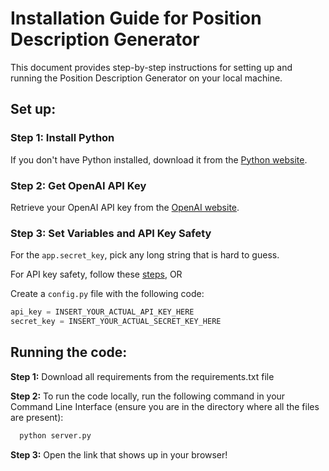 # Installation Guide for Position Description Generator

This document provides step-by-step instructions for setting up and running the Position Description Generator on your local machine.

## Set up:

### Step 1: Install Python
If you don't have Python installed, download it from the [Python website](https://www.python.org/downloads/).

### Step 2: Get OpenAI API Key
Retrieve your OpenAI API key from the [OpenAI website](https://openai.com/blog/openai-api).

### Step 3: Set Variables and API Key Safety
For the `app.secret_key`, pick any long string that is hard to guess.

For API key safety, follow these [steps](https://help.openai.com/en/articles/5112595-best-practices-for-api-key-safety), OR

Create a `config.py` file with the following code:
```python
api_key = INSERT_YOUR_ACTUAL_API_KEY_HERE
secret_key = INSERT_YOUR_ACTUAL_SECRET_KEY_HERE
```

## Running the code:
**Step 1:**
Download all requirements from the requirements.txt file

**Step 2:**
To run the code locally, run the following command in your Command Line Interface (ensure you are in the directory where all the files are present):
```python
  python server.py
```

**Step 3:**
Open the link that shows up in your browser!
